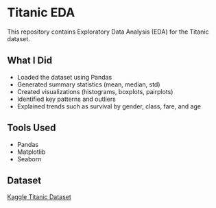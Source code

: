 # Titanic EDA

This repository contains Exploratory Data Analysis (EDA) for the Titanic dataset.

## What I Did
- Loaded the dataset using Pandas
- Generated summary statistics (mean, median, std)
- Created visualizations (histograms, boxplots, pairplots)
- Identified key patterns and outliers
- Explained trends such as survival by gender, class, fare, and age

## Tools Used
- Pandas
- Matplotlib
- Seaborn

## Dataset
[Kaggle Titanic Dataset](https://www.kaggle.com/datasets/yasserh/titanic-dataset)

